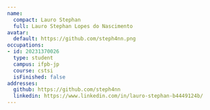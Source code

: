 ```yaml
---
name:
  compact: Lauro Stephan
  full: Lauro Stephan Lopes do Nascimento
avatar:
  default: https://github.com/steph4nn.png
occupations:
- id: 20231370026
  type: student
  campus: ifpb-jp
  course: cstsi
  isFinished: false
addresses:
  github: https://github.com/steph4nn
  linkedin: https://www.linkedin.com/in/lauro-stephan-b4449124b/
---
```

